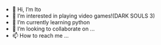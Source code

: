 - 👋 Hi, I’m Ito
- 👀 I’m interested in playing video games!(DARK SOULS 3)
- 🌱 I’m currently learning python
- 💞️ I’m looking to collaborate on ...
- 📫 How to reach me ...

<!---
Ito0916/Ito0916 is a ✨ special ✨ repository because its `README.md` (this file) appears on your GitHub profile.
You can click the Preview link to take a look at your changes.
--->
